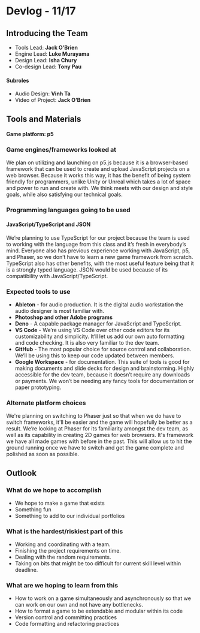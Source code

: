 # Devlog - 11/17

## Introducing the Team
- Tools Lead: **Jack O’Brien**
- Engine Lead: **Luke Murayama**
- Design Lead: **Isha Chury**
- Co-design Lead: **Tony Pau**
#### Subroles
- Audio Design: **Vinh Ta**
- Video of Project: **Jack O’Brien**


## Tools and Materials
#### Game platform: p5
### Game engines/frameworks looked at
We plan on utilizing and launching on p5.js because it is a browser-based framework that can be used to create and upload JavaScript projects on a web browser. Because it works this way, it has the benefit of being system friendly for programmers, unlike Unity or Unreal which takes a lot of space and power to run and create with. We think meets with our design and style goals, while also satisfying our technical goals.
### Programming languages going to be used
#### JavaScript/TypeScript and JSON
We’re planning to use TypeScript for our project because the team is used to working with the language from this class and it’s fresh in everybody’s mind. Everyone also has previous experience working with JavaScript, p5, and Phaser, so we don’t have to learn a new game framework from scratch. TypeScript also has other benefits, with the most useful feature being that it is a strongly typed language. JSON would be used because of its compatibility with JavaScript/TypeScript.

### Expected tools to use
- **Ableton** - for audio production. It is the digital audio workstation the audio designer is most familiar with.
- **Photoshop and other Adobe programs**
- **Deno** - A capable package manager for JavaScript and TypeScript.
- **VS Code** - We’re using VS Code over other code editors for its customizability and simplicity. It’ll let us add our own auto formatting and code checking. It is also very familiar to the dev team.
- **GitHub** - The most popular choice for source control and collaboration. We’ll be using this to keep our code updated between members.
- **Google Workspace** - for documentation. This suite of tools is good for making documents and slide decks for design and brainstorming. Highly accessible for the dev team, because it doesn’t require any downloads or payments. We won’t be needing any fancy tools for documentation or paper prototyping.
### Alternate platform choices
We're planning on switching to Phaser just so that when we do have to switch frameworks, it'll be easier and the game will hopefully be better as a result. We’re looking at Phaser for its familiarity amongst the dev team, as well as its capability in creating 2D games for web browsers. It's framework we have all made games with before in the past. This will allow us to hit the ground running once we have to switch and get the game complete and polished as soon as possible.

## Outlook
### What do we hope to accomplish
- We hope to make a game that exists
- Something fun
- Something to add to our individual portfolios
### What is the hardest/riskiest part of this
- Working and coordinating with a team.
- Finishing the project requirements on time.
- Dealing with the random requirements.
- Taking on bits that might be too difficult for current skill level within deadline.
### What are we hoping to learn from this
- How to work on a game simultaneously and asynchronously so that we can work on our own and not have any bottlenecks.
- How to format a game to be extendable and modular within its code
- Version control and committing practices
- Code formatting and refactoring practices

